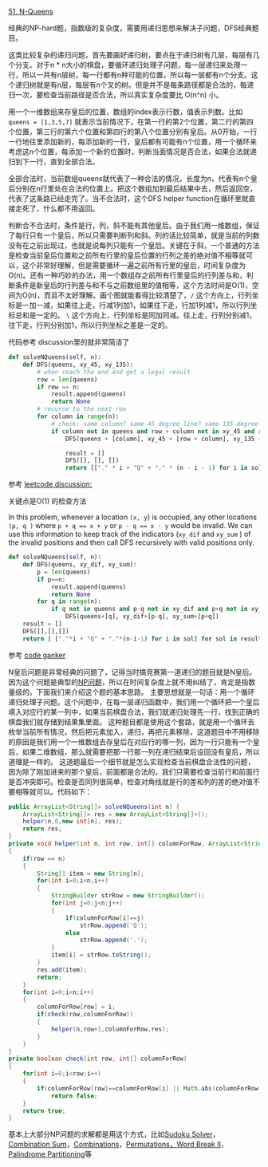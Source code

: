 [51. N-Queens](https://leetcode.com/problems/n-queens/)

经典的NP-hard题，指数级的复杂度，需要用递归思想来解决子问题，DFS经典题目。

这类比较复杂的递归问题，首先要画好递归树，要点在于递归树有几层，每层有几个分支。对于n * n大小的棋盘，要循环递归处理子问题，每一层递归来处理一行，所以一共有n层树，每一行都有n种可能的位置，所以每一层都有n个分支。这个递归树就是有n层，每层有n个叉的树。但是并不是每条路径都是合法的，每递归一次，要检查当前路径是否合法，所以真实复杂度要比 O(n^n) 小。

用一个一维数组来存皇后的位置，数组的index表示行数，值表示列数。比如 `queens = [1,3,5,7]` 就表示当前情况下，在第一行的第2个位置，第二行的第四个位置，第三行的第六个位置和第四行的第八个位置分别有皇后。从0开始，一行一行地往里添加新的，每添加新的一行，皇后都有可能有n个位置，用一个循环来考虑这n个位置，每添加一个新的位置时，判断当面情况是否合法，如果合法就递归到下一行，直到全部合法。

全部合法时，当前数组queens就代表了一种合法的情况，长度为n，代表有n个皇后分别在n行里处在合法的位置上。把这个数组加到最后结果中去，然后返回空，代表了这条路已经走完了。当不合法时，这个DFS helper function在循环里就直接走死了，什么都不用返回。

判断合不合法时，条件是行，列，斜不能有其他皇后。由于我们用一维数组，保证了每行只有一个皇后，所以只需要判断列和斜。列的话比较简单，就是当前的列数没有在之前出现过，也就是说每列只能有一个皇后。关键在于斜，一个普通的方法是检查当前皇后位置和之前所有行里的皇后位置的行列之差的绝对值不相等就可以，这个非常好理解，但是需要循环一遍之前所有行里的皇后，时间复杂度为O(n)。还有一种巧妙的办法，用一个数组存之前所有行里皇后的行列差与和，判断条件是新皇后的行列差与和不与之前数组里的值相等，这个方法时间是O(1)，空间为O(n)，而且不太好理解。画个图就能看得比较清楚了，`/` 这个方向上，行列坐标是一加一减，如果往上走，行减1列加1，如果往下走，行加1列减1，所以行列坐标总和是一定的。 `\` 这个方向上，行列坐标是同加同减。往上走，行列分别减1，往下走，行列分别加1，所以行列坐标之差是一定的。

代码参考 discussion里的就非常简洁了  

```python
def solveNQueens(self, n):
    def DFS(queens, xy_45, xy_135):
        # when reach the end and get a legal result
        row = len(queens)
        if row == n:
            result.append(queens)
            return None
        # recurse to the next row
        for column in range(n):
            # check: same column? same 45 degree line? same 135 degree line?
            if column not in queens and row + column not in xy_45 and row - column not in xy_135:
                DFS(queens + [column], xy_45 + [row + column], xy_135 + [row - column])

                result = []
                DFS([], [], [])
                return [["." * i + "Q" + "." * (n - i - 1) for i in solution] for solution in result]
```

参考 [leetcode discussion:](https://discuss.leetcode.com/topic/20217/fast-short-and-easy-to-understand-python-solution-11-lines-76ms)

关键点是O(1) 的检查方法

In this problem, whenever a location `(x, y`) is occupied, any other locations `(p, q )` where `p + q == x + y` or `p - q == x - y` would be invalid. We can use this information to keep track of the indicators (`xy_dif` and `xy_sum` ) of the invalid positions and then call DFS recursively with valid positions only. 

```python
def solveNQueens(self, n):
    def DFS(queens, xy_dif, xy_sum):
        p = len(queens)
        if p==n:
            result.append(queens)
            return None
        for q in range(n):
            if q not in queens and p-q not in xy_dif and p+q not in xy_sum: 
                DFS(queens+[q], xy_dif+[p-q], xy_sum+[p+q])  
    result = []
    DFS([],[],[])
    return [ ["."*i + "Q" + "."*(n-i-1) for i in sol] for sol in result]
```



参考 [code ganker](http://blog.csdn.net/linhuanmars/article/details/20667175)

N皇后问题是非常经典的问题了，记得当时搞竞赛第一道递归的题目就是N皇后。因为这个问题是典型的[NP问题](http://en.wikipedia.org/wiki/NP_(complexity))，所以在时间复杂度上就不用纠结了，肯定是指数量级的。下面我们来介绍这个题的基本思路。
主要思想就是一句话：用一个循环递归处理子问题。这个问题中，在每一层递归函数中，我们用一个循环把一个皇后填入对应行的某一列中，如果当前棋盘合法，我们就递归处理先一行，找到正确的棋盘我们就存储到结果集里面。
这种题目都是使用这个套路，就是用一个循环去枚举当前所有情况，然后把元素加入，递归，再把元素移除，这道题目中不用移除的原因是我们用一个一维数组去存皇后在对应行的哪一列，因为一行只能有一个皇后，如果二维数组，那么就需要把那一行那一列在递归结束后设回没有皇后，所以道理是一样的。
这道题最后一个细节就是怎么实现检查当前棋盘合法性的问题，因为除了刚加进来的那个皇后，前面都是合法的，我们只需要检查当前行和前面行是否冲突即可。检查是否同列很简单，检查对角线就是行的差和列的差的绝对值不要相等就可以。代码如下：

```java
public ArrayList<String[]> solveNQueens(int n) {  
    ArrayList<String[]> res = new ArrayList<String[]>();  
    helper(n,0,new int[n], res);  
    return res;  
}  
private void helper(int n, int row, int[] columnForRow, ArrayList<String[]> res)  
{  
    if(row == n)  
    {  
        String[] item = new String[n];  
        for(int i=0;i<n;i++)  
        {  
            StringBuilder strRow = new StringBuilder();  
            for(int j=0;j<n;j++)  
            {  
                if(columnForRow[i]==j)  
                    strRow.append('Q');  
                else  
                    strRow.append('.');  
            }  
            item[i] = strRow.toString();  
        }  
        res.add(item);  
        return;  
    }  
    for(int i=0;i<n;i++)  
    {  
        columnForRow[row] = i;  
        if(check(row,columnForRow))  
        {  
            helper(n,row+1,columnForRow,res);  
        }  
    }  
}  
private boolean check(int row, int[] columnForRow)  
{  
    for(int i=0;i<row;i++)  
    {  
        if(columnForRow[row]==columnForRow[i] || Math.abs(columnForRow[row]-columnForRow[i])==row-i)  
            return false;  
    }  
    return true;  
}  
```

基本上大部分NP问题的求解都是用这个方式，比如[Sudoku Solver](http://blog.csdn.net/linhuanmars/article/details/20748761)，[Combination Sum](http://blog.csdn.net/linhuanmars/article/details/20828631)，[Combinations](http://blog.csdn.net/linhuanmars/article/details/21260217)，[Permutations，](http://blog.csdn.net/linhuanmars/article/details/21569031)[Word Break II](http://blog.csdn.net/linhuanmars/article/details/22452163)，[Palindrome Partitioning](http://blog.csdn.net/linhuanmars/article/details/22777711)等